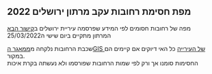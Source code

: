 ## מפת חסימת רחובות עקב מרתון ירושלים 2022
מפה של רחובות חסומים לפי המידע שפרסמה עיריית ירושלים ב[קישור הבא](https://www.jerusalem.muni.il/he/newsandarticles/traffic/jerusalem-marathon-traffic-2022/)  
המרתון מתקיים ביום שישי ה25/03/2022 

שכבת הרחובות נלקחה מ[ממאגר הGIS של העירייה](https://gisviewer.jerusalem.muni.il/arcgis/rest/services/BaseLayers/MapServer/27) כל האי דיוקים אם קיימים הם במקור.  
החסימות סומנו אך ורק לפי שמות הרחובות שפורסמו ולא נעשתה בקרת איכות